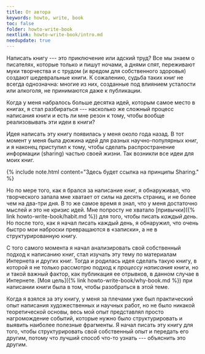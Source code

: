 ```yaml
---
title: От автора
keywords: howto, write, book
toc: false
folder: howto-write-book
nextlink: howto-write-book/intro.md
needupdate: true
---
```


Написать книгу --- это приключение или адский труд?  Все мы знаем о
писателях, которые только и пишут ночами, а днями спят, переживают
муки творчества и с трудом (и вредом для собственного здоровья)
создают шедевральные книги.  К сожалению, судьба таких книг не всегда
однозначна: многие из них, созданные под влиянием усталости или
алкоголя, не принимаются даже к публикации.

Когда у меня набралось больше десятка идей, которым самое место в
книгах, я стал разбираться --- насколько же сложный процесс написания
книги и есть ли мне резон к тому, чтобы вообще реализовывать эти идеи
в книги?

Идея написать эту книгу появилась у меня около года назад.  В тот
момент у меня была дюжина идей для разных научно-популярных книг, и я
наконец приступил к тому, чтобы сделать распространение информации
(sharing) частью своей жизни.  Так возникли все идеи для моих книг.

{% include note.html content="Здесь будет ссылка на принципы Sharing." %}

Но по мере того, как я брался за написание книг, я обнаруживал, что
творческого запала мне хватает от силы на десять страниц, и не более
чем на два-три дня.  В то же самое время я знал, что у меня достаточно
мыслей и это не кризис идей.  Мне попросту не хватало [привычки]({%
link howto-write-book/habit.md %}) для того, чтобы писать *каждый
день*.  Но после того, как я начал писать каждый день, я обнаружил,
что очень быстро мои наброски превращаются в «записки», а не в
структурированную книгу.

С того самого момента я начал анализировать свой собственный подход к
написанию книг, стал изучать эту тему по материалам Интернета и других
книг.  Тогда и родилась идея сделать такую книгу, в которой я не
только рассмотрю подход к *процессу написания* книги, но и такой
важный фактор, как публикация ее отрывков, в данном случае в
Интернете.  [Моя цель]({% link howto-write-book/why-book.md %}) при
написании книги была в том, чтобы разобраться в этой теме.

Когда я взялся за эту книгу, у меня за плечами уже был практический
опыт написания художественных и научных работ, но не было никакой
теоретической основы, весь мой опыт представлял просто нагромождение
событий, которые нужно было структурировать и выявить наиболее
полезные фрагменты.  Я начал писать эту книгу для того, чтобы
структурировать свой собственный опыт и передать его другим, потому
что лучший способ что-то узнать --- объяснить это другим.
